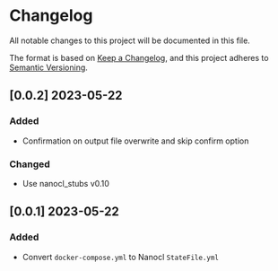 # Changelog

All notable changes to this project will be documented in this file.

The format is based on [Keep a Changelog](https://keepachangelog.com/en/1.0.0/),
and this project adheres to [Semantic Versioning](https://semver.org/spec/v2.0.0.html).

## [0.0.2] 2023-05-22

### Added

- Confirmation on output file overwrite and skip confirm option

### Changed

- Use nanocl_stubs v0.10

## [0.0.1] 2023-05-22

### Added

- Convert `docker-compose.yml` to Nanocl `StateFile.yml`
